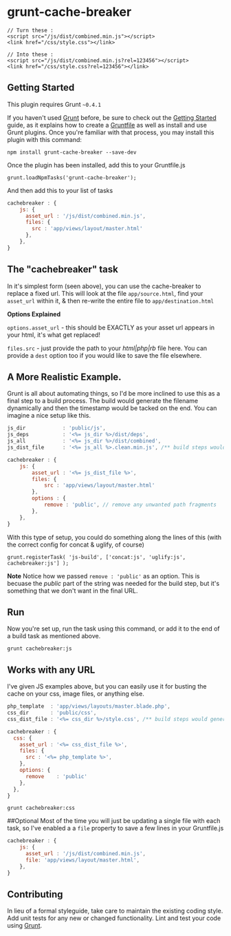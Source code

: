 # grunt-cache-breaker


    // Turn these : 
    <script src="/js/dist/combined.min.js"></script>
    <link href="/css/style.css"></link>

    // Into these :
    <script src="/js/dist/combined.min.js?rel=123456"></script>
    <link href="/css/style.css?rel=123456"></link>


## Getting Started
This plugin requires Grunt `~0.4.1`

If you haven't used [Grunt](http://gruntjs.com/) before, be sure to check out the [Getting Started](http://gruntjs.com/getting-started) guide, as it explains how to create a [Gruntfile](http://gruntjs.com/sample-gruntfile) as well as install and use Grunt plugins. Once you're familiar with that process, you may install this plugin with this command:

```shell
npm install grunt-cache-breaker --save-dev
```
Once the plugin has been installed, add this to your Gruntfile.js

    grunt.loadNpmTasks('grunt-cache-breaker');

And then add this to your list of tasks

```js
cachebreaker : {
    js: {
      asset_url : '/js/dist/combined.min.js',
      files: {
        src : 'app/views/layout/master.html'
      },
    },
}
```
## The "cachebreaker" task
In it's simplest form (seen above), you can use the cache-breaker to replace a fixed url. This will look at the file `app/source.html`, find your `asset_url` within it, & then re-write the entire file to `app/destination.html`


**Options Explained**

`options.asset_url` - this should be EXACTLY as your asset url appears in your html, it's what get replaced!

`files.src` - just provide the path to your *html|php|rb* file here. You can provide a `dest` option too if you would like to save the file elsewhere.

## A More Realistic Example.
Grunt is all about automating things, so I'd be more inclined to use this as a final step to a build process. The build would generate the filename dynamically and then the timestamp would be tacked on the end. You can imagine a nice setup like this.

```js
js_dir            : 'public/js',
js_deps           : '<%= js_dir %>/dist/deps',
js_all            : '<%= js_dir %>/dist/combined',
js_dist_file      : '<%= js_all %>.clean.min.js', /** build steps would generate this file **/

cachebreaker : {
    js: {
        asset_url : '<%= js_dist_file %>',
        files: {
            src : 'app/views/layout/master.html'
        },
        options : {
            remove : 'public', // remove any unwanted path fragments
        },
    },
}
```

With this type of setup, you could do something along the lines of this (with the correct config for concat & uglify, of course)

```shell
grunt.registerTask( 'js-build', ['concat:js', 'uglify:js', cachebreaker:js'] );
```

**Note**
Notice how we passed `remove : 'public'` as an option. This is becuase the *public* part of the string was needed for the build step, but it's something that we don't want in the final URL.

## Run
Now you're set up, run the task using this command, or add it to the end of a build task as mentioned above.

    grunt cachebreaker:js

## Works with any URL
I've given JS examples above, but you can easily use it for busting the cache on your css, image files, or anything else.

```js
php_template  : 'app/views/layouts/master.blade.php',
css_dir       : 'public/css',
css_dist_file : '<%= css_dir %>/style.css', /** build steps would generate this file **/

cachebreaker : {
  css: {
    asset_url : '<%= css_dist_file %>',
    files: {
      src : '<%= php_template %>',
    },
    options: {
      remove    : 'public' 
    },
  },
}
```

```shell
grunt cachebreaker:css
```

##Optional
Most of the time you will just be updating a single file with each task, so I've enabled a a `file` property to save a few lines in your Gruntfile.js
```js
cachebreaker : {
    js: {
      asset_url : '/js/dist/combined.min.js',
      file: 'app/views/layout/master.html',
    },
}
```

## Contributing
In lieu of a formal styleguide, take care to maintain the existing coding style. Add unit tests for any new or changed functionality. Lint and test your code using [Grunt](http://gruntjs.com/).

